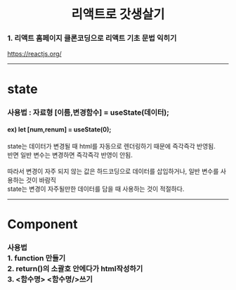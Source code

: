 <h1 align='center'>리액트로 갓생살기</h1>

### 1. 리액트 홈페이지 클론코딩으로 리액트 기초 문법 익히기
https://reactjs.org/

---
<h1 align='left'>state</h1>
<p>
  <h3>사용법 : 자료형 [이름,변경함수] = useState(데이터);</h3>
  <h4>ex) let [num,renum] = useState(0);</h4>
</p>
<p>
  state는 데이터가 변경될 때 html를 자동으로 렌더링하기 때문에 즉각즉각 반영됨.<br>
  반면 일반 변수는 변경하면 즉각즉각 반영이 안됨.<br><br>
  따라서 변경이 자주 되지 않는 값은 하드코딩으로 데이터를 삽입하거나, 일반 변수를 사용하는 것이 바람직<br>
  state는 변경이 자주될만한 데이터를 담을 때 사용하는 것이 적절하다.
</p>

---
<h1 align='left'>Component</h1>
<p>
  <h3>사용법 <br>1. function 만들기<br>2. return()의 소괄호 안에다가 html작성하기<br>3. <함수명> <함수명/>쓰기</h3>
</p>
